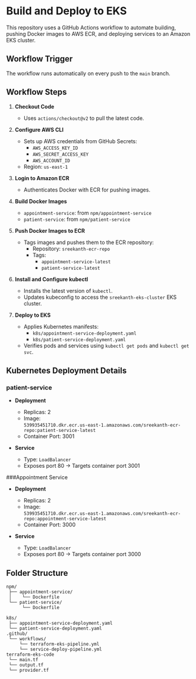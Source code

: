 # Build and Deploy to EKS

This repository uses a GitHub Actions workflow to automate building, pushing Docker images to AWS ECR, and deploying services to an Amazon EKS cluster.

## Workflow Trigger

The workflow runs automatically on every push to the `main` branch.

## Workflow Steps

1. **Checkout Code**  
   - Uses `actions/checkout@v2` to pull the latest code.

2. **Configure AWS CLI**  
   - Sets up AWS credentials from GitHub Secrets:
     - `AWS_ACCESS_KEY_ID`
     - `AWS_SECRET_ACCESS_KEY`
     - `AWS_ACCOUNT_ID`
   - Region: `us-east-1`

3. **Login to Amazon ECR**  
   - Authenticates Docker with ECR for pushing images.

4. **Build Docker Images**
   - `appointment-service`: from `npm/appointment-service`
   - `patient-service`: from `npm/patient-service`

5. **Push Docker Images to ECR**
   - Tags images and pushes them to the ECR repository:
     - Repository: `sreekanth-ecr-repo`
     - Tags:
       - `appointment-service-latest`
       - `patient-service-latest`

6. **Install and Configure kubectl**
   - Installs the latest version of `kubectl`.
   - Updates kubeconfig to access the `sreekanth-eks-cluster` EKS cluster.

7. **Deploy to EKS**
   - Applies Kubernetes manifests:
     - `k8s/appointment-service-deployment.yaml`
     - `k8s/patient-service-deployment.yaml`
   - Verifies pods and services using `kubectl get pods` and `kubectl get svc`.

## Kubernetes Deployment Details

### patient-service

- **Deployment**
  - Replicas: 2
  - Image:  
    `539935451710.dkr.ecr.us-east-1.amazonaws.com/sreekanth-ecr-repo:patient-service-latest`
  - Container Port: 3001

- **Service**
  - Type: `LoadBalancer`
  - Exposes port 80 → Targets container port 3001
    
###Appointment Service

- **Deployment**
  - Replicas: 2
  - Image:  
    `539935451710.dkr.ecr.us-east-1.amazonaws.com/sreekanth-ecr-repo:appointment-service-latest`
  - Container Port: 3000

- **Service**
  - Type: `LoadBalancer`
  - Exposes port 80 → Targets container port 3000

## Folder Structure

```plaintext
npm/
 ├── appointment-service/
 │    └── Dockerfile
 └── patient-service/
      └── Dockerfile

k8s/
 ├── appointment-service-deployment.yaml
 └── patient-service-deployment.yaml
.github/
 └── workflows/
     └── terraform-eks-pipeline.yml
     └── service-deploy-pipeline.yml
terraform-eks-code
 └── main.tf
 └── output.tf
 └── provider.tf

